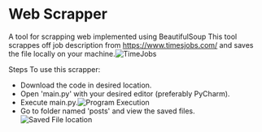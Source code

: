 # Web Scrapper
A tool for scrapping web implemented using BeautifulSoup
This tool scrappes off job description from https://www.timesjobs.com/ and saves the file locally on your machine.![TimeJobs](https://user-images.githubusercontent.com/68674827/110420788-0fadef00-80c2-11eb-83b5-d44a8478a521.png)




Steps To use this scrapper:
* Download the code in desired location.
* Open 'main.py' with your desired editor (preferably PyCharm).
* Execute main.py.![Program Execution](https://user-images.githubusercontent.com/68674827/110420665-cd84ad80-80c1-11eb-9c08-32044df0a7f7.png)
* Go to folder named 'posts' and view the saved files.
![Saved File location](https://user-images.githubusercontent.com/68674827/110420887-569be480-80c2-11eb-887a-cc06e00c52db.png)


